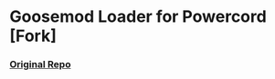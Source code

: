 # Goosemod Loader for Powercord [Fork]
### [Original Repo](https://github.com/hyblocker-discord/pc-cumcord-loader)
